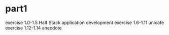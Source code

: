 # part1
exercise 1.0-1.5
Half Stack application development
exercise 1.6-1.11
unicafe
exercise 1.12-1.14
anecdote
